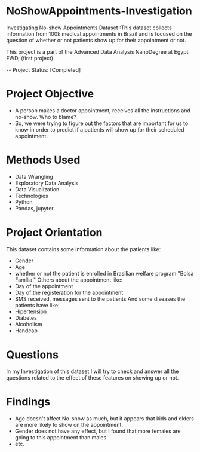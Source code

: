 # NoShowAppointments-Investigation
Investigating No-show Appointments Dataset :This dataset collects information from 100k medical appointments in Brazil and is focused on the question of whether or not patients show up for their appointment or not.

This project is a part of the Advanced Data Analysis NanoDegree at Egypt FWD, (first project)

-- Project Status: [Completed]
# Project Objective
- A person makes a doctor appointment, receives all the instructions and no-show. Who to blame? 
- So, we were trying to figure out the factors that are important for us to know in order to predict if a patients will show up for their scheduled appointment.

# Methods Used
- Data Wrangling
- Exploratory Data Analysis
- Data Visualization
- Technologies
- Python
- Pandas, jupyter
# Project Orientation
This dataset contains some information about the patients like:
- Gender
- Age
- whether or not the patient is enrolled in Brasilian welfare program "Bolsa Família."
Others about the appointment like:
- Day of the appointment
- Day of the registeration for the appointment
- SMS received, messages sent to the patients
And some diseases the patients have like:
- Hipertension
- Diabetes
- Alcoholism
- Handcap
# Questions
In my Investigation of this dataset I will try to check and answer all the questions related to the effect of these features on showing up or not.
# Findings
- Age doesn't affect No-show as much, but it appears that kids and elders are more likely to show on the appointment.
- Gender does not have any effect, but I found that more females are going to this appointment than males.
- etc.
